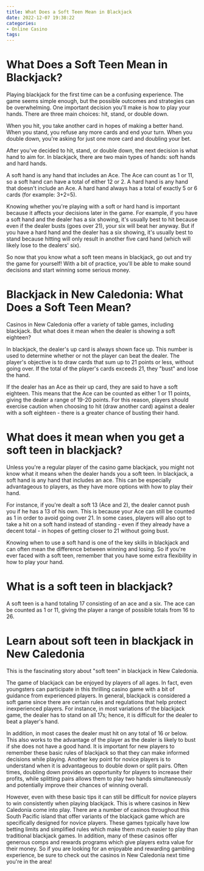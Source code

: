 ```yaml
---
title: What Does a Soft Teen Mean in Blackjack
date: 2022-12-07 19:38:22
categories:
- Online Casino
tags:
---
```



#  What Does a Soft Teen Mean in Blackjack?

Playing blackjack for the first time can be a confusing experience. The game seems simple enough, but the possible outcomes and strategies can be overwhelming. One important decision you'll make is how to play your hands. There are three main choices: hit, stand, or double down.

When you hit, you take another card in hopes of making a better hand. When you stand, you refuse any more cards and end your turn. When you double down, you're asking for just one more card and doubling your bet.

After you've decided to hit, stand, or double down, the next decision is what hand to aim for. In blackjack, there are two main types of hands: soft hands and hard hands.

A soft hand is any hand that includes an Ace. The Ace can count as 1 or 11, so a soft hand can have a total of either 12 or 2. A hard hand is any hand that doesn't include an Ace. A hard hand always has a total of exactly 5 or 6 cards (for example: 3+2=5).

Knowing whether you're playing with a soft or hard hand is important because it affects your decisions later in the game. For example, if you have a soft hand and the dealer has a six showing, it's usually best to hit because even if the dealer busts (goes over 21), your six will beat her anyway. But if you have a hard hand and the dealer has a six showing, it's usually best to stand because hitting will only result in another five card hand (which will likely lose to the dealers' six).

So now that you know what a soft teen means in blackjack, go out and try the game for yourself! With a bit of practice, you'll be able to make sound decisions and start winning some serious money.

#  Blackjack in New Caledonia: What Does a Soft Teen Mean?

Casinos in New Caledonia offer a variety of table games, including blackjack. But what does it mean when the dealer is showing a soft eighteen?

In blackjack, the dealer's up card is always shown face up. This number is used to determine whether or not the player can beat the dealer. The player's objective is to draw cards that sum up to 21 points or less, without going over. If the total of the player's cards exceeds 21, they "bust" and lose the hand.

If the dealer has an Ace as their up card, they are said to have a soft eighteen. This means that the Ace can be counted as either 1 or 11 points, giving the dealer a range of 19-20 points. For this reason, players should exercise caution when choosing to hit (draw another card) against a dealer with a soft eighteen - there is a greater chance of busting their hand.

#  What does it mean when you get a soft teen in blackjack?

Unless you're a regular player of the casino game blackjack, you might not know what it means when the dealer hands you a soft teen. In blackjack, a soft hand is any hand that includes an ace. This can be especially advantageous to players, as they have more options with how to play their hand.

For instance, if you're dealt a soft 13 (Ace and 2), the dealer cannot push you if he has a 13 of his own. This is because your Ace can still be counted as 1 in order to avoid going over 21. In some cases, players will also opt to take a hit on a soft hand instead of standing - even if they already have a decent total - in hopes of getting closer to 21 without going bust.

Knowing when to use a soft hand is one of the key skills in blackjack and can often mean the difference between winning and losing. So if you're ever faced with a soft teen, remember that you have some extra flexibility in how to play your hand.

#  What is a soft teen in blackjack?

A soft teen is a hand totaling 17 consisting of an ace and a six. The ace can be counted as 1 or 11, giving the player a range of possible totals from 16 to 26.

#  Learn about soft teen in blackjack in New Caledonia

This is the fascinating story about "soft teen" in blackjack in New Caledonia.

The game of blackjack can be enjoyed by players of all ages. In fact, even youngsters can participate in this thrilling casino game with a bit of guidance from experienced players. In general, blackjack is considered a soft game since there are certain rules and regulations that help protect inexperienced players. For instance, in most variations of the blackjack game, the dealer has to stand on all 17s; hence, it is difficult for the dealer to beat a player's hand.

In addition, in most cases the dealer must hit on any total of 16 or below. This also works to the advantage of the player as the dealer is likely to bust if she does not have a good hand. It is important for new players to remember these basic rules of blackjack so that they can make informed decisions while playing. Another key point for novice players is to understand when it is advantageous to double down or split pairs. Often times, doubling down provides an opportunity for players to increase their profits, while splitting pairs allows them to play two hands simultaneously and potentially improve their chances of winning overall.

However, even with these basic tips it can still be difficult for novice players to win consistently when playing blackjack. This is where casinos in New Caledonia come into play. There are a number of casinos throughout this South Pacific island that offer variants of the blackjack game which are specifically designed for novice players. These games typically have low betting limits and simplified rules which make them much easier to play than traditional blackjack games. In addition, many of these casinos offer generous comps and rewards programs which give players extra value for their money. So if you are looking for an enjoyable and rewarding gambling experience, be sure to check out the casinos in New Caledonia next time you're in the area!